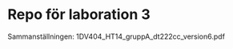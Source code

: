 Repo för laboration 3
===========================

Sammanställningen: 1DV404_HT14_gruppA_dt222cc_version6.pdf
